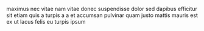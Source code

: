 maximus nec vitae nam vitae donec suspendisse dolor sed dapibus efficitur sit
etiam quis a turpis a a et accumsan pulvinar quam justo mattis mauris est ex ut
lacus felis eu turpis ipsum